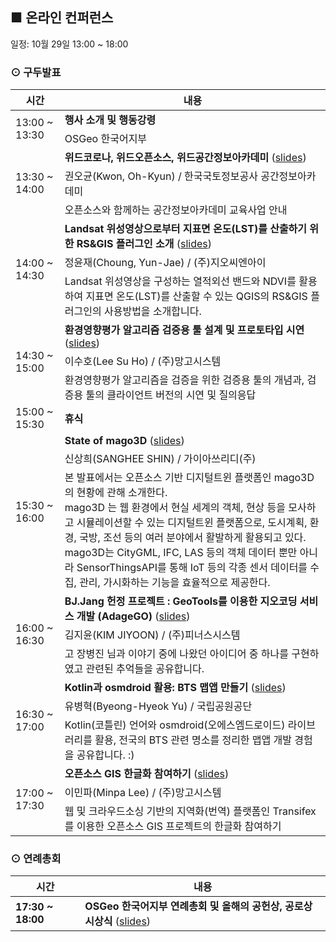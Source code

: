 ## ■ 온라인 컨퍼런스
일정: 10월 29일 13:00 ~ 18:00

### ⊙ 구두발표
<table>
  <thead>
    <tr>
      <th>시간</th>
      <th>내용</th>
    </tr>
  </thead>
  <tbody>
    <tr>
      <td rowspan=2>13:00 ~ 13:30</td>
      <td><b>행사 소개 및 행동강령</b></td>
    </tr>
    <tr>
      <td>OSGeo 한국어지부</td>
    </tr>
    <tr>
      <td rowspan=3>13:30 ~ 14:00</td>
      <td><b>위드코로나, 위드오픈소스, 위드공간정보아카데미</b>
          (<a href="">slides</a>)
      </td>
    </tr>
    <tr>
      <td>권오균(Kwon, Oh-Kyun) / 한국국토정보공사 공간정보아카데미</td>
    </tr>
    <tr>
      <td>오픈소스와 함께하는 공간정보아카데미 교육사업 안내</td>
    </tr>
    <tr>
      <td rowspan=3>14:00 ~ 14:30</td>
      <td><b>Landsat 위성영상으로부터 지표면 온도(LST)를 산출하기 위한 RS&GIS 플러그인 소개</b>
          (<a href="">slides</a>)
      </td>
    </tr>
    <tr>
      <td>정윤재(Choung, Yun-Jae) / (주)지오씨엔아이</td>
    </tr>
    <tr>
      <td>Landsat 위성영상을 구성하는 열적외선 밴드와 NDVI를 활용하여 지표면 온도(LST)를 산출할 수 있는 QGIS의 RS&GIS 플러그인의 사용방법을 소개합니다. </td>
    </tr>
    <tr>
      <td rowspan=3>14:30 ~ 15:00</td>
      <td><b>환경영향평가 알고리즘 검증용 툴 설계 및 프로토타입 시연</b>
          (<a href="">slides</a>)
      </td>
    </tr>
    <tr>
      <td>이수호(Lee Su Ho) / (주)망고시스템</td>
    </tr>
    <tr>
      <td>환경영향평가 알고리즘을 검증을 위한 검증용 툴의 개념과, 검증용 툴의 클라이언트 버전의 시연 및 질의응답</td>
    </tr>
    <tr>
      <td>15:00 ~ 15:30</td>
      <td><b>휴식</b></td>
    </tr>
    <tr>
      <td rowspan=3>15:30 ~ 16:00</td>
      <td><b>State of mago3D</b>
          (<a href="">slides</a>)
      </td>
    </tr>
    <tr>
      <td>신상희(SANGHEE SHIN) / 가이아쓰리디(주) </td>
    </tr>
    <tr>
      <td>본 발표에서는 오픈소스 기반 디지털트윈 플랫폼인 mago3D의 현황에 관해 소개한다. <br>
      mago3D 는 웹 환경에서 현실 세계의 객체, 현상 등을 모사하고 시뮬레이션할 수 있는 디지털트윈 플랫폼으로, 도시계획, 환경, 국방, 조선 등의 여러 분야에서 활발하게 활용되고 있다. <br>
      mago3D는 CityGML, IFC, LAS 등의 객체 데이터 뿐만 아니라 SensorThingsAPI를 통해 IoT 등의 각종 센서 데이터를 수집, 관리, 가시화하는 기능을 효율적으로 제공한다. </td>
    </tr>
    <tr>
      <td rowspan=3>16:00 ~ 16:30</td>
      <td><b>BJ.Jang 헌정 프로젝트 : GeoTools를 이용한 지오코딩 서비스 개발 (AdageGO)</b>
          (<a href="">slides</a>)
      </td>
    </tr>
    <tr>
      <td>김지윤(KIM JIYOON) / (주)피너스시스템</td>
    </tr>
    <tr>
      <td>고 장병진 님과 이야기 중에 나왔던 아이디어 중 하나를 구현하였고 관련된 추억들을 공유합니다.</td>
    </tr>
    <tr>
      <td rowspan=3>16:30 ~ 17:00</td>
      <td><b>Kotlin과 osmdroid 활용: BTS 맵앱 만들기</b>
          (<a href="">slides</a>)
      </td>
    </tr>
    <tr>
      <td>유병혁(Byeong-Hyeok Yu) / 국립공원공단</td>
    </tr>
    <tr>
      <td>Kotlin(코틀린) 언어와 osmdroid(오에스엠드로이드) 라이브러리를 활용, 전국의 BTS 관련 명소를 정리한 맵앱 개발 경험을 공유합니다. :)</td>
    </tr>
    <tr>
      <td rowspan=3>17:00 ~ 17:30</td>
      <td><b>오픈소스 GIS 한글화 참여하기</b>
          (<a href="">slides</a>)
      </td>
    </tr>
    <tr>
      <td>이민파(Minpa Lee) / (주)망고시스템</td>
    </tr>
    <tr>
      <td>웹 및 크라우드소싱 기반의 지역화(번역) 플랫폼인 Transifex를 이용한 오픈소스 GIS 프로젝트의 한글화 참여하기</td>
    </tr>
  </tbody>
</table>

### ⊙ 연례총회
<table>
  <thead>
    <tr>
      <th>시간</th>
      <th>내용</th>
    </tr>
  </thead>
  <tbody>
    <tr>
      <td><b>17:30 ~ 18:00</b></td>
      <td><b>OSGeo 한국어지부 연례총회 및 올해의 공헌상, 공로상 시상식</b>
          (<a href="https://docs.google.com/presentation/d/1tdGaq_xfQuu1uIYcz2EoC-nhbao-vWg3u8JHS2waG4Y/edit?usp=sharing">slides</a>)
      </td>
    </tr>
  </tbody>
</table>

